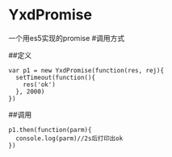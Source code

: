 # YxdPromise
一个用es5实现的promise
#调用方式

##定义
```
var p1 = new YxdPromise(function(res, rej){
  setTimeout(function(){
    res('ok')
  }, 2000)
})
```
##调用
```
p1.then(function(parm){
  console.log(parm)//2s后打印出ok
})
```
